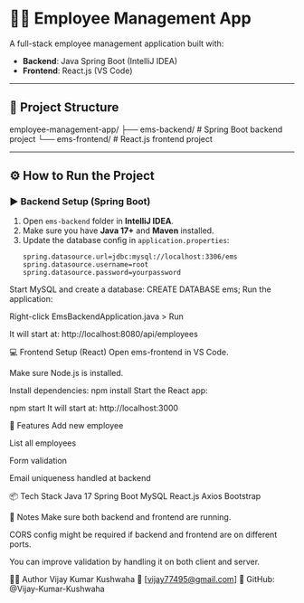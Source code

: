 # 🧑‍💼 Employee Management App

A full-stack employee management application built with:

- **Backend**: Java Spring Boot (IntelliJ IDEA)
- **Frontend**: React.js (VS Code)

---

## 📁 Project Structure

employee-management-app/
├── ems-backend/ # Spring Boot backend project
└── ems-frontend/ # React.js frontend project

---

## ⚙️ How to Run the Project

### ▶️ Backend Setup (Spring Boot)

1. Open `ems-backend` folder in **IntelliJ IDEA**.
2. Make sure you have **Java 17+** and **Maven** installed.
3. Update the database config in `application.properties`:
   ```properties
   spring.datasource.url=jdbc:mysql://localhost:3306/ems
   spring.datasource.username=root
   spring.datasource.password=yourpassword

Start MySQL and create a database:
CREATE DATABASE ems;
Run the application:

Right-click EmsBackendApplication.java > Run

It will start at:
http://localhost:8080/api/employees

💻 Frontend Setup (React)
Open ems-frontend in VS Code.

Make sure Node.js is installed.

Install dependencies:
npm install
Start the React app:

npm start
It will start at:
http://localhost:3000

📝 Features
Add new employee

List all employees

Form validation

Email uniqueness handled at backend

📦 Tech Stack
Java 17
Spring Boot
MySQL
React.js
Axios
Bootstrap

📌 Notes
Make sure both backend and frontend are running.

CORS config might be required if backend and frontend are on different ports.

You can improve validation by handling it on both client and server.

🧑‍💻 Author
Vijay Kumar Kushwaha
📧 [vijay77495@gmail.com]
🔗 GitHub: @Vijay-Kumar-Kushwaha
